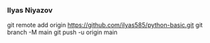 ### Ilyas Niyazov

git remote add origin https://github.com/ilyas585/python-basic.git
git branch -M main
git push -u origin main


